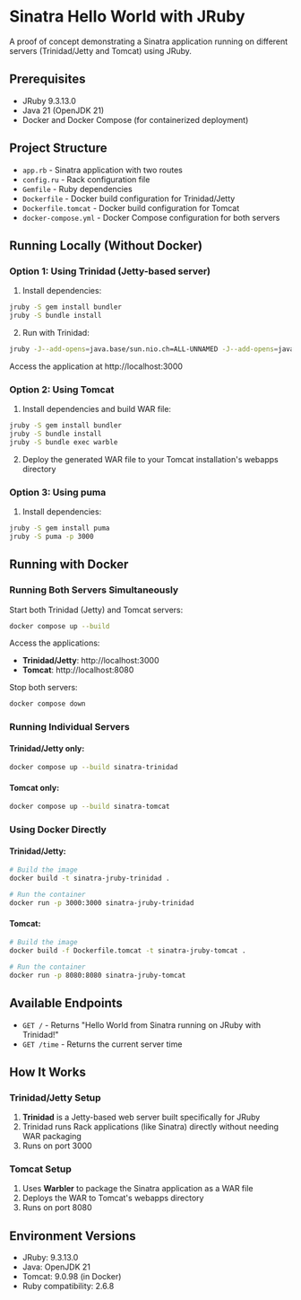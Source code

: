 # Sinatra Hello World with JRuby

A proof of concept demonstrating a Sinatra application running on different servers (Trinidad/Jetty and Tomcat) using JRuby.

## Prerequisites

- JRuby 9.3.13.0
- Java 21 (OpenJDK 21)
- Docker and Docker Compose (for containerized deployment)

## Project Structure

- `app.rb` - Sinatra application with two routes
- `config.ru` - Rack configuration file
- `Gemfile` - Ruby dependencies
- `Dockerfile` - Docker build configuration for Trinidad/Jetty
- `Dockerfile.tomcat` - Docker build configuration for Tomcat
- `docker-compose.yml` - Docker Compose configuration for both servers

## Running Locally (Without Docker)

### Option 1: Using Trinidad (Jetty-based server)

1. Install dependencies:
```bash
jruby -S gem install bundler
jruby -S bundle install
```

2. Run with Trinidad:
```bash
jruby -J--add-opens=java.base/sun.nio.ch=ALL-UNNAMED -J--add-opens=java.base/java.io=ALL-UNNAMED -J--add-opens=java.logging/java.util.logging=ALL-UNNAMED -S trinidad
```

Access the application at http://localhost:3000

### Option 2: Using Tomcat

1. Install dependencies and build WAR file:
```bash
jruby -S gem install bundler
jruby -S bundle install
jruby -S bundle exec warble
```

2. Deploy the generated WAR file to your Tomcat installation's webapps directory

### Option 3: Using puma

1. Install dependencies:
```bash
jruby -S gem install puma
jruby -S puma -p 3000
```

## Running with Docker

### Running Both Servers Simultaneously

Start both Trinidad (Jetty) and Tomcat servers:
```bash
docker compose up --build
```

Access the applications:
- **Trinidad/Jetty**: http://localhost:3000
- **Tomcat**: http://localhost:8080

Stop both servers:
```bash
docker compose down
```

### Running Individual Servers

#### Trinidad/Jetty only:
```bash
docker compose up --build sinatra-trinidad
```

#### Tomcat only:
```bash
docker compose up --build sinatra-tomcat
```

### Using Docker Directly

#### Trinidad/Jetty:
```bash
# Build the image
docker build -t sinatra-jruby-trinidad .

# Run the container
docker run -p 3000:3000 sinatra-jruby-trinidad
```

#### Tomcat:
```bash
# Build the image
docker build -f Dockerfile.tomcat -t sinatra-jruby-tomcat .

# Run the container
docker run -p 8080:8080 sinatra-jruby-tomcat
```

## Available Endpoints

- `GET /` - Returns "Hello World from Sinatra running on JRuby with Trinidad!"
- `GET /time` - Returns the current server time

## How It Works

### Trinidad/Jetty Setup
1. **Trinidad** is a Jetty-based web server built specifically for JRuby
2. Trinidad runs Rack applications (like Sinatra) directly without needing WAR packaging
3. Runs on port 3000

### Tomcat Setup
1. Uses **Warbler** to package the Sinatra application as a WAR file
2. Deploys the WAR to Tomcat's webapps directory
3. Runs on port 8080

## Environment Versions

- JRuby: 9.3.13.0
- Java: OpenJDK 21
- Tomcat: 9.0.98 (in Docker)
- Ruby compatibility: 2.6.8
